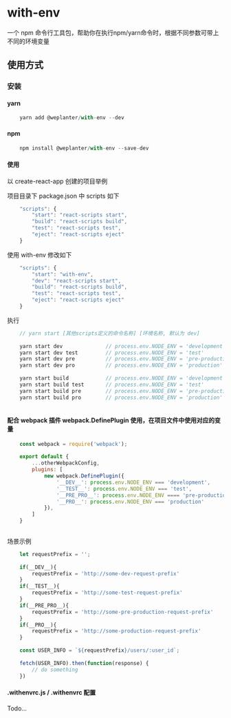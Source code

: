 # with-env
一个 npm 命令行工具包，帮助你在执行npm/yarn命令时，根据不同参数可带上不同的环境变量


## 使用方式

### 安装

#### yarn

```javascript
    yarn add @weplanter/with-env --dev
```

#### npm

```javascript
    npm install @weplanter/with-env --save-dev
```

#### 使用

以 create-react-app 创建的项目举例

项目目录下 package.json 中 scripts 如下

```javascript
    "scripts": {
        "start": "react-scripts start",
        "build": "react-scripts build",
        "test": "react-scripts test",
        "eject": "react-scripts eject"
    }
```

使用 with-env 修改如下

```javascript
    "scripts": {
        "start": "with-env",
        "dev": "react-scripts start",
        "build": "react-scripts build",
        "test": "react-scripts test",
        "eject": "react-scripts eject"
    }
```

执行

```javascript
    // yarn start [其他scripts定义的命令名称] [环境名称, 默认为 dev]
    
    yarn start dev              // process.env.NODE_ENV = 'development'
    yarn start dev test         // process.env.NODE_ENV = 'test'
    yarn start dev pre          // process.env.NODE_ENV = 'pre-production'
    yarn start dev pro          // process.env.NODE_ENV = 'production'
    
    yarn start build            // process.env.NODE_ENV = 'development'
    yarn start build test       // process.env.NODE_ENV = 'test'
    yarn start build pre        // process.env.NODE_ENV = 'pre-production'
    yarn start build pro        // process.env.NODE_ENV = 'production'
    
```


#### 配合 webpack 插件 webpack.DefinePlugin 使用，在项目文件中使用对应的变量

```javascript
    const webpack = require('webpack');
    
    export default {
        ...otherWebpackConfig,
        plugins: [
            new webpack.DefinePlugin({
                '__DEV__': process.env.NODE_ENV === 'development',
                '__TEST__': process.env.NODE_ENV === 'test',
                '__PRE_PRO__': process.env.NODE_ENV ==== 'pre-production',
                '__PRO__': process.env.NODE_ENV === 'production'
            }),
        ] 
    }
    
```

场景示例

```javascript
    let requestPrefix = '';
    
    if(__DEV__){
        requestPrefix = 'http://some-dev-request-prefix'
    }
    if(__TEST__){
        requestPrefix = 'http://some-test-request-prefix'
    }
    if(__PRE_PRO__){
        requestPrefix = 'http://some-pre-production-request-prefix'
    }
    if(__PRO__){
        requestPrefix = 'http://some-production-request-prefix'
    }
    
    const USER_INFO = `${requestPrefix}/users/:user_id`;
    
    fetch(USER_INFO).then(function(response) {
        // do something
    })
```


#### .withenvrc.js / .withenvrc 配置

Todo...

